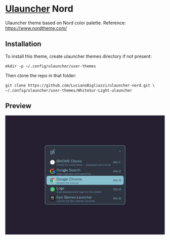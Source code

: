 # [Ulauncher](https://ulauncher.io) Nord

Ulauncher theme based on Nord color palette.
Reference: https://www.nordtheme.com/

## Installation

To install this theme, create ulauncher themes directory if not present:

```
mkdir -p ~/.config/ulauncher/user-themes
```

Then clone the repo in that folder:

```
git clone https://github.com/LucianoBigliazzi/ulauncher-nord.git \
~/.config/ulauncher/user-themes/WhiteSur-Light-ulauncher
```

## Preview

![Launcher preview](screenshot.png)
